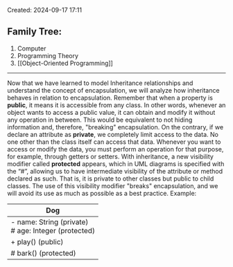 Created: 2024-09-17 17:11
## Family Tree:
1. Computer
2. Programming Theory
3. [[Object-Oriented Programming]]
-- -
Now that we have learned to model Inheritance relationships and understand the concept of encapsulation, we will analyze how inheritance behaves in relation to encapsulation. Remember that when a property is **public**, it means it is accessible from any class. In other words, whenever an object wants to access a public value, it can obtain and modify it without any operation in between. This would be equivalent to not hiding information and, therefore, "breaking" encapsulation. 
On the contrary, if we declare an attribute as **private**, we completely limit access to the data. No one other than the class itself can access that data. Whenever you want to access or modify the data, you must perform an operation for that purpose, for example, through getters or setters. With inheritance, a new visibility modifier called **protected** appears, which in UML diagrams is specified with the “#”, allowing us to have intermediate visibility of the attribute or method declared as such. That is, it is private to other classes but public to child classes. The use of this visibility modifier "breaks" encapsulation, and we will avoid its use as much as possible as a best practice.
Example:

| Dog                                                    |
| ------------------------------------------------------ |
| - name: String (private)<br># age: Integer (protected) |
| + play() (public)                                      |
| # bark() (protected)                                   |

